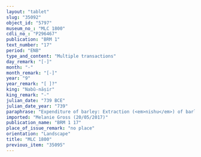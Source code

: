 ```yaml
---
layout: "tablet"
slug: "35092"
object_id: "5797"
museum_no_: "MLC 1800"
cdli_no_: "P296467"
publication: "BRM 1"
text_number: "17"
period: "ENB"
type_and_content: "Multiple transactions"
day_remark: "[-]"
month: "-"
month_remark: "[-]"
year: "9"
year_remark: "[ ]?"
king: "Nabû-nāṣir"
king_remark: "-"
julian_date: "739 BCE"
julian_date_year: "739"
paraphrase: "Expenditure of barley: Extraction (<em>nishu</em>) of barley is at the disposal (<em>pānu</em>) of various individuals, including a farmer (<em>ikkaru</em>), a courtier (<em>mazzāz pāni</em>), a skilled worker? (<em>lē&rsquo;&ucirc;</em>?, a&scaron;-gi&scaron;-da) and a refugee (<em>munnabittu</em>)."
imported: "Melanie Gross (20/05/2017)"
publication_name: "BRM 1 17"
place_of_issue_remark: "no place"
orientation: "Landscape"
title: "MLC 1800"
previous_item: "35095"
---
```

